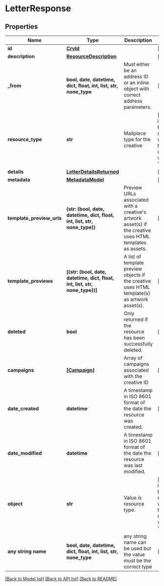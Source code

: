# LetterResponse


## Properties
Name | Type | Description | Notes
------------ | ------------- | ------------- | -------------
**id** | [**CrvId**](CrvId.md) |  | [optional] 
**description** | [**ResourceDescription**](ResourceDescription.md) |  | [optional] 
**_from** | **bool, date, datetime, dict, float, int, list, str, none_type** | Must either be an address ID or an inline object with correct address parameters. | [optional] 
**resource_type** | **str** | Mailpiece type for the creative | [optional]  if omitted the server will use the default value of "letter"
**details** | [**LetterDetailsReturned**](LetterDetailsReturned.md) |  | [optional] 
**metadata** | [**MetadataModel**](MetadataModel.md) |  | [optional] 
**template_preview_urls** | **{str: (bool, date, datetime, dict, float, int, list, str, none_type)}** | Preview URLs associated with a creative&#39;s artwork asset(s) if the creative uses HTML templates as assets. | [optional] 
**template_previews** | **[{str: (bool, date, datetime, dict, float, int, list, str, none_type)}]** | A list of template preview objects if the creative uses HTML template(s) as artwork asset(s). | [optional] 
**deleted** | **bool** | Only returned if the resource has been successfully deleted. | [optional] 
**campaigns** | [**[Campaign]**](Campaign.md) | Array of campaigns associated with the creative ID | [optional] 
**date_created** | **datetime** | A timestamp in ISO 8601 format of the date the resource was created. | [optional] 
**date_modified** | **datetime** | A timestamp in ISO 8601 format of the date the resource was last modified. | [optional] 
**object** | **str** | Value is resource type. | [optional]  if omitted the server will use the default value of "creative"
**any string name** | **bool, date, datetime, dict, float, int, list, str, none_type** | any string name can be used but the value must be the correct type | [optional]

[[Back to Model list]](../README.md#documentation-for-models) [[Back to API list]](../README.md#documentation-for-api-endpoints) [[Back to README]](../README.md)


